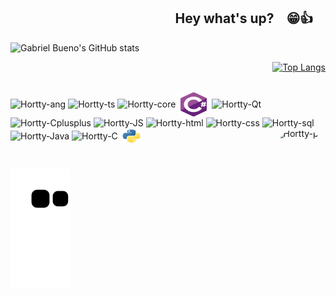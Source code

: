 ### <h2> &nbsp;&nbsp;&nbsp;&nbsp;&nbsp;&nbsp;&nbsp;&nbsp;&nbsp;&nbsp;&nbsp;&nbsp;&nbsp;&nbsp;&nbsp;&nbsp;&nbsp;&nbsp;&nbsp;&nbsp;&nbsp;&nbsp;&nbsp;&nbsp;&nbsp;&nbsp;&nbsp;&nbsp;&nbsp;&nbsp;&nbsp;&nbsp;&nbsp;&nbsp;&nbsp;&nbsp;&nbsp;&nbsp;&nbsp;&nbsp;&nbsp;&nbsp;&nbsp;&nbsp;&nbsp;&nbsp;&nbsp;&nbsp;&nbsp;&nbsp;&nbsp;&nbsp;&nbsp;Hey what's up? &nbsp;&nbsp;&nbsp;😁👍</h2>

<div align="left">
  
![Gabriel Bueno's GitHub stats](https://github-readme-stats-sigma-five.vercel.app/api?username=hortty&show_icons=true&theme=dracula&card_width=300px) 
  
</div>

<div align="right">
  
  [![Top Langs](https://github-readme-stats-sigma-five.vercel.app/api/top-langs/?username=hortty&layout=compact&theme=dracula)](https://github.com/hortty/github-readme-stats)
  
</div>

<div style="display: inline_block"><br>
  
  <img align="center" alt="Hortty-ang" height="40" width="50" src="https://cdn.jsdelivr.net/gh/devicons/devicon/icons/angularjs/angularjs-original.svg" />
  <img align="center" alt="Hortty-ts" height="40" width="50" src="https://cdn.jsdelivr.net/gh/devicons/devicon/icons/typescript/typescript-original.svg" />
  <img align="center" alt="Hortty-core" height="40" width="50"  src="https://cdn.jsdelivr.net/gh/devicons/devicon/icons/dotnetcore/dotnetcore-original.svg" />
  <img align="center" alt="Hortty-Csharp" height="40" width="50" src="https://raw.githubusercontent.com/devicons/devicon/master/icons/csharp/csharp-original.svg">
  <img align="center" alt="Hortty-Qt" height="40" width="50" src="https://cdn.jsdelivr.net/gh/devicons/devicon/icons/qt/qt-original.svg" />
  <img align="center" alt="Hortty-Cplusplus" height="40" width="50" src="https://cdn.jsdelivr.net/gh/devicons/devicon/icons/cplusplus/cplusplus-original.svg">
  <img align="center" alt="Hortty-JS" height="40" width="50" src="https://cdn.jsdelivr.net/gh/devicons/devicon/icons/javascript/javascript-original.svg">
  <img align="center" alt="Hortty-html" height="40" width="50" src="https://cdn.jsdelivr.net/gh/devicons/devicon/icons/html5/html5-original.svg" />
  <img align="center" alt="Hortty-css" height="40" width="50" src="https://cdn.jsdelivr.net/gh/devicons/devicon/icons/css3/css3-original.svg" />
  <img align="center" alt="Hortty-sql" height="50" width="65" src="https://cdn.jsdelivr.net/gh/devicons/devicon/icons/mysql/mysql-original-wordmark.svg" />
  <img align="center" alt="Hortty-Java" height="30" width="40" src="https://cdn.jsdelivr.net/gh/devicons/devicon/icons/java/java-original.svg">
  <img align="center" alt="Hortty-C" height="30" width="40" src="https://cdn.jsdelivr.net/gh/devicons/devicon/icons/c/c-original.svg">
  <img align="center" alt="Hortty-Python" height="25" width="35" src="https://raw.githubusercontent.com/devicons/devicon/master/icons/python/python-original.svg">
  <img align="right" alt="Hortty-pic" height="150" style="border-radius:50px;" src="https://cdn.discordapp.com/attachments/836253359505014807/919330869188100136/tenor.gif">
  
</div>
  
  #
 
<div> 
   
  ![Snake animation](https://github.com/hortty/hortty/blob/output/github-contribution-grid-snake.svg)
 
</div>
